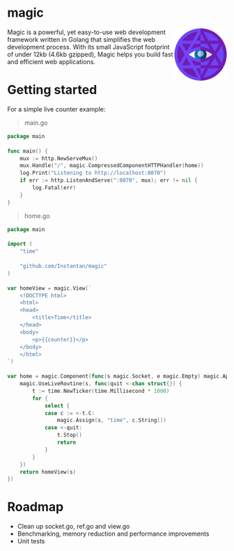 # magic

<img height="120px" align="right" title="Magic logo" src="website/assets/images/magic-logo.svg" />

Magic is a powerful, yet easy-to-use web development framework written in Golang that simplifies the web development process. With its small JavaScript footprint of under 12kb (4.6kb gzipped), Magic helps you build fast and efficient web applications.

# Getting started


For a simple live counter example:

> main.go
```go
package main

func main() {
    mux := http.NewServeMux()
	mux.Handle("/", magic.CompressedComponentHTTPHandler(home))
	log.Print("Listening to http://localhost:8070")
	if err := http.ListenAndServe(":8070", mux); err != nil {
		log.Fatal(err)
	}
}
```

> home.go
```go
package main

import (
	"time"

	"github.com/Instantan/magic"
)

var homeView = magic.View(`
	<!DOCTYPE html>
	<html>
	<head>
		<title>Time</title>
	</head>
	<body>
		<p>{{counter}}</p>
	</body>
	</html>
`)

var home = magic.Component(func(s magic.Socket, e magic.Empty) magic.AppliedView {
	magic.UseLiveRoutine(s, func(quit <-chan struct{}) {
		t := time.NewTicker(time.Millisecond * 1000)
		for {
			select {
			case c := <-t.C:
				magic.Assign(s, "time", c.String())
			case <-quit:
                t.Stop()
                return
			}
		}
	})
	return homeView(s)
})

```

# Roadmap

- Clean up socket.go, ref.go and view.go
- Benchmarking, memory reduction and performance improvements
- Unit tests